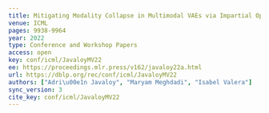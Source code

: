 ```yaml
---
title: Mitigating Modality Collapse in Multimodal VAEs via Impartial Optimization.
venue: ICML
pages: 9938-9964
year: 2022
type: Conference and Workshop Papers
access: open
key: conf/icml/JavaloyMV22
ee: https://proceedings.mlr.press/v162/javaloy22a.html
url: https://dblp.org/rec/conf/icml/JavaloyMV22
authors: ["Adri\u00e1n Javaloy", "Maryam Meghdadi", "Isabel Valera"]
sync_version: 3
cite_key: conf/icml/JavaloyMV22
---
```

